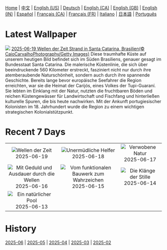 [Home](../README.md) | [中文](zh-CN.md) | [English (US)](en-US.md) | [Deutsch](de-DE.md) | [English (CA)](en-CA.md) | [English (GB)](en-GB.md) | [English (IN)](en-IN.md) | [Español](es-ES.md) | [Français (CA)](fr-CA.md) | [Français (FR)](fr-FR.md) | [Italiano](it-IT.md) | [日本語](ja-JP.md) | [Português](pt-BR.md)

# Latest Wallpaper
![](https://www.bing.com/th?id=OHR.WinterBegins_DE-DE2019737039_UHD.jpg)
[2025-06-19 Wellen der Zeit Strand in Santa Catarina, Brasilien(© CaioCarvalhoPhotography/Getty Images)](https://www.bing.com/th?id=OHR.WinterBegins_DE-DE2019737039_UHD.jpg)
Diese traumhafte Küste auf unserem heutigen Bild befindet sich im Süden Brasiliens, genauer gesagt im Bundesstaat Santa Catarina. Die malerische Küstenlinie, die sich über beeindruckende 560 Kilometer erstreckt, fasziniert nicht nur durch ihre atemberaubende Naturschönheit, sondern auch durch ihre spannende Geschichte. Bereits lange bevor europäische Seefahrer die Region erreichten, war sie die Heimat der Carijós, eines Volkes der Tupi-Guaraní. Sie lebten im Einklang mit der Natur, nutzten die fruchtbaren Böden und reichen Küstengewässer für Landwirtschaft und Fischfang und hinterließen kulturelle Spuren, die bis heute nachwirken. Mit der Ankunft portugiesischer Kolonisten im 18. Jahrhundert wurde die Region zu einem wichtigen strategischen Kolonialstützpunkt.

# Recent 7 Days
|  |  |  |
|:---:|:---:|:---:|
| ![](https://www.bing.com/th?id=OHR.WinterBegins_DE-DE2019737039_400x240.jpg "Wellen der Zeit") 2025-06-19 | ![](https://www.bing.com/th?id=OHR.AsianSwallowtail_DE-DE9625151337_400x240.jpg "Unermüdliche Helfer") 2025-06-18 | ![](https://www.bing.com/th?id=OHR.CumberlandOaks_DE-DE9099714231_400x240.jpg "Verwobene Natur") 2025-06-17 |
| ![](https://www.bing.com/th?id=OHR.SeaTurtleBrazil_DE-DE8779154294_400x240.jpg "Mit Geduld und Ausdauer durch die Wellen") 2025-06-16 | ![](https://www.bing.com/th?id=OHR.WatertowerMannheim_DE-DE8334179684_400x240.jpg "Vom funktionalen Bauwerk zum Wahrzeichen") 2025-06-15 | ![](https://www.bing.com/th?id=OHR.DolomitiEstate_DE-DE7890492022_400x240.jpg "Die Klänge der Stille") 2025-06-14 |
| ![](https://www.bing.com/th?id=OHR.SanMiguelAzores_DE-DE1015486500_400x240.jpg "Ein natürlicher Pool") 2025-06-13 |  |  |

# History
[2025-06](../archives/wallpaper/de-DE/w_2025_06.md) | [2025-05](../archives/wallpaper/de-DE/w_2025_05.md) | [2025-04](../archives/wallpaper/de-DE/w_2025_04.md) | [2025-03](../archives/wallpaper/de-DE/w_2025_03.md) | [2025-02](../archives/wallpaper/de-DE/w_2025_02.md)
